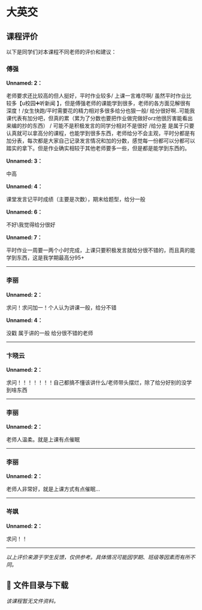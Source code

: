 # 大英交

## 课程评价

以下是同学们对本课程不同老师的评价和建议：

### 傅强

**Unnamed: 2：**

老师要求还比较高的但人挺好，平时作业较多/     上课一言难尽啊/  虽然平时作业比较多【u校园➕听新闻 】，但是傅强老师的课能学到很多，老师的各方面见解很有深度！/女生快跑/平时需要花的精力相对多很多给分也狠一般/ 给分很好啊..可能我课代表有加分吧，但真的累（累为了分数也要把作业做完做好orz他很厉害能看出来编的抄的东西） / 可能不是积极发言的同学分相对不是很好 /给分差
是属于只要认真就可以拿高分的课程，也能学到很多东西，老师给分不会主观，平时分都是有加分表，每次都是大家自己记录发言情况和加的分数，感觉每一份都可以分都可以踏实的拿下。但是作业确实相较于其他老师要多一些，但是都是能学到东西的。

**Unnamed: 3：**

中高

**Unnamed: 4：**

课堂发言记平时成绩（主要是次数），期末给题型，给分一般

**Unnamed: 6：**

不好\我觉得给分很好

**Unnamed: 7：**

平时作业一周要一两个小时完成，上课只要积极发言就给分很不错的，而且真的能学到东西，这是我学期最高分95+

---

### 李丽

**Unnamed: 2：**

求问！求问加一！个人认为讲课一般，给分不错

**Unnamed: 4：**

没戳 属于讲的一般 给分很不错的老师

---

### 卞晓云

**Unnamed: 2：**

求问！！！！！！！自己都搞不懂该讲什么/老师带头摆烂，除了给分好别的没学到啥东西

---

### 李丽

**Unnamed: 2：**

老师人温柔。就是上课有点催眠

---

### 李丽

**Unnamed: 2：**

老师人非常好，就是上课方式有点催眠…

---

### 岑飒

**Unnamed: 2：**

求问！！

---

*以上评价来源于学生反馈，仅供参考。具体情况可能因学期、班级等因素而有所不同。*
## 📄 文件目录与下载

_该课程暂无文件资料。_

